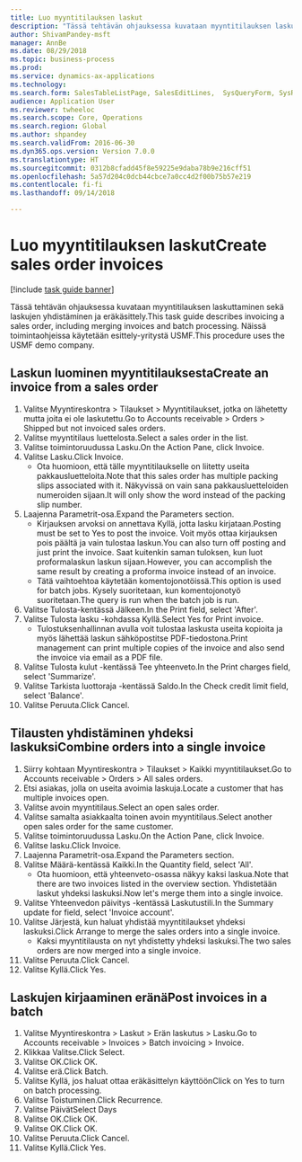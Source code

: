 ```yaml
--- 
title: Luo myyntitilauksen laskut
description: "Tässä tehtävän ohjauksessa kuvataan myyntitilauksen laskuttaminen sekä laskujen yhdistäminen ja eräkäsittely."
author: ShivamPandey-msft
manager: AnnBe
ms.date: 08/29/2018
ms.topic: business-process
ms.prod: 
ms.service: dynamics-ax-applications
ms.technology: 
ms.search.form: SalesTableListPage, SalesEditLines,  SysQueryForm, SysRecurrence
audience: Application User
ms.reviewer: twheeloc
ms.search.scope: Core, Operations
ms.search.region: Global
ms.author: shpandey
ms.search.validFrom: 2016-06-30
ms.dyn365.ops.version: Version 7.0.0
ms.translationtype: HT
ms.sourcegitcommit: 0312b8cfadd45f8e59225e9daba78b9e216cff51
ms.openlocfilehash: 5a57d204c0dcb44cbce7a0cc4d2f00b75b57e219
ms.contentlocale: fi-fi
ms.lasthandoff: 09/14/2018

---
```

# <a name="create-sales-order-invoices"></a><span data-ttu-id="4edcd-103">Luo myyntitilauksen laskut</span><span class="sxs-lookup"><span data-stu-id="4edcd-103">Create sales order invoices</span></span>

[!include [task guide banner](../../includes/task-guide-banner.md)]

<span data-ttu-id="4edcd-104">Tässä tehtävän ohjauksessa kuvataan myyntitilauksen laskuttaminen sekä laskujen yhdistäminen ja eräkäsittely.</span><span class="sxs-lookup"><span data-stu-id="4edcd-104">This task guide describes invoicing a sales order, including merging invoices and batch processing.</span></span> <span data-ttu-id="4edcd-105">Näissä toimintaohjeissa käytetään esittely-yritystä USMF.</span><span class="sxs-lookup"><span data-stu-id="4edcd-105">This procedure uses the USMF demo company.</span></span>


## <a name="create-an-invoice-from-a-sales-order"></a><span data-ttu-id="4edcd-106">Laskun luominen myyntitilauksesta</span><span class="sxs-lookup"><span data-stu-id="4edcd-106">Create an invoice from a sales order</span></span>
1. <span data-ttu-id="4edcd-107">Valitse Myyntireskontra > Tilaukset > Myyntitilaukset, jotka on lähetetty mutta joita ei ole laskutettu.</span><span class="sxs-lookup"><span data-stu-id="4edcd-107">Go to Accounts receivable > Orders > Shipped but not invoiced sales orders.</span></span>
2. <span data-ttu-id="4edcd-108">Valitse myyntitilaus luettelosta.</span><span class="sxs-lookup"><span data-stu-id="4edcd-108">Select a sales order in the list.</span></span> 
3. <span data-ttu-id="4edcd-109">Valitse toimintoruudussa Lasku.</span><span class="sxs-lookup"><span data-stu-id="4edcd-109">On the Action Pane, click Invoice.</span></span>
4. <span data-ttu-id="4edcd-110">Valitse Lasku.</span><span class="sxs-lookup"><span data-stu-id="4edcd-110">Click Invoice.</span></span>
    * <span data-ttu-id="4edcd-111">Ota huomioon, että tälle myyntitilaukselle on liitetty useita pakkausluetteloita.</span><span class="sxs-lookup"><span data-stu-id="4edcd-111">Note that this sales order has multiple packing slips associated with it.</span></span> <span data-ttu-id="4edcd-112">Näkyvissä on vain sana <multiple> pakkausluetteloiden numeroiden sijaan.</span><span class="sxs-lookup"><span data-stu-id="4edcd-112">It will only show the word <multiple> instead of the packing slip number.</span></span>  
5. <span data-ttu-id="4edcd-113">Laajenna Parametrit-osa.</span><span class="sxs-lookup"><span data-stu-id="4edcd-113">Expand the Parameters section.</span></span>
    * <span data-ttu-id="4edcd-114">Kirjauksen arvoksi on annettava Kyllä, jotta lasku kirjataan.</span><span class="sxs-lookup"><span data-stu-id="4edcd-114">Posting must be set to Yes to post the invoice.</span></span> <span data-ttu-id="4edcd-115">Voit myös ottaa kirjauksen pois päältä ja vain tulostaa laskun.</span><span class="sxs-lookup"><span data-stu-id="4edcd-115">You can also turn off posting and just print the invoice.</span></span> <span data-ttu-id="4edcd-116">Saat kuitenkin saman tuloksen, kun luot proformalaskun laskun sijaan.</span><span class="sxs-lookup"><span data-stu-id="4edcd-116">However, you can accomplish the same result by creating a proforma invoice instead of an invoice.</span></span>  
    * <span data-ttu-id="4edcd-117">Tätä vaihtoehtoa käytetään komentojonotöissä.</span><span class="sxs-lookup"><span data-stu-id="4edcd-117">This option is used for batch jobs.</span></span> <span data-ttu-id="4edcd-118">Kysely suoritetaan, kun komentojonotyö suoritetaan.</span><span class="sxs-lookup"><span data-stu-id="4edcd-118">The query is run when the batch job is run.</span></span>    
6. <span data-ttu-id="4edcd-119">Valitse Tulosta-kentässä Jälkeen.</span><span class="sxs-lookup"><span data-stu-id="4edcd-119">In the Print field, select 'After'.</span></span>
7. <span data-ttu-id="4edcd-120">Valitse Tulosta lasku -kohdassa Kyllä.</span><span class="sxs-lookup"><span data-stu-id="4edcd-120">Select Yes for Print invoice.</span></span>
    * <span data-ttu-id="4edcd-121">Tulostuksenhallinnan avulla voit tulostaa laskusta useita kopioita ja myös lähettää laskun sähköpostitse PDF-tiedostona.</span><span class="sxs-lookup"><span data-stu-id="4edcd-121">Print management can print  multiple copies of the invoice and also send the invoice via email as a PDF file.</span></span>  
8. <span data-ttu-id="4edcd-122">Valitse Tulosta kulut -kentässä Tee yhteenveto.</span><span class="sxs-lookup"><span data-stu-id="4edcd-122">In the Print charges field, select 'Summarize'.</span></span>
9. <span data-ttu-id="4edcd-123">Valitse Tarkista luottoraja -kentässä Saldo.</span><span class="sxs-lookup"><span data-stu-id="4edcd-123">In the Check credit limit field, select 'Balance'.</span></span>
10. <span data-ttu-id="4edcd-124">Valitse Peruuta.</span><span class="sxs-lookup"><span data-stu-id="4edcd-124">Click Cancel.</span></span>

## <a name="combine-orders-into-a-single-invoice"></a><span data-ttu-id="4edcd-125">Tilausten yhdistäminen yhdeksi laskuksi</span><span class="sxs-lookup"><span data-stu-id="4edcd-125">Combine orders into a single invoice</span></span>
1. <span data-ttu-id="4edcd-126">Siirry kohtaan Myyntireskontra > Tilaukset > Kaikki myyntitilaukset.</span><span class="sxs-lookup"><span data-stu-id="4edcd-126">Go to Accounts receivable > Orders > All sales orders.</span></span>
2. <span data-ttu-id="4edcd-127">Etsi asiakas, jolla on useita avoimia laskuja.</span><span class="sxs-lookup"><span data-stu-id="4edcd-127">Locate a customer that has multiple invoices open.</span></span>
3. <span data-ttu-id="4edcd-128">Valitse avoin myyntitilaus.</span><span class="sxs-lookup"><span data-stu-id="4edcd-128">Select an open sales order.</span></span>
4. <span data-ttu-id="4edcd-129">Valitse samalta asiakkaalta toinen avoin myyntitilaus.</span><span class="sxs-lookup"><span data-stu-id="4edcd-129">Select another open sales order for the same customer.</span></span>
5. <span data-ttu-id="4edcd-130">Valitse toimintoruudussa Lasku.</span><span class="sxs-lookup"><span data-stu-id="4edcd-130">On the Action Pane, click Invoice.</span></span>
6. <span data-ttu-id="4edcd-131">Valitse lasku.</span><span class="sxs-lookup"><span data-stu-id="4edcd-131">Click Invoice.</span></span>
7. <span data-ttu-id="4edcd-132">Laajenna Parametrit-osa.</span><span class="sxs-lookup"><span data-stu-id="4edcd-132">Expand the Parameters section.</span></span>
8. <span data-ttu-id="4edcd-133">Valitse Määrä-kentässä Kaikki.</span><span class="sxs-lookup"><span data-stu-id="4edcd-133">In the Quantity field, select 'All'.</span></span>
    * <span data-ttu-id="4edcd-134">Ota huomioon, että yhteenveto-osassa näkyy kaksi laskua.</span><span class="sxs-lookup"><span data-stu-id="4edcd-134">Note that there are two invoices listed in the overview section.</span></span> <span data-ttu-id="4edcd-135">Yhdistetään laskut yhdeksi laskuksi.</span><span class="sxs-lookup"><span data-stu-id="4edcd-135">Now let's merge them into a single invoice.</span></span>  
9. <span data-ttu-id="4edcd-136">Valitse Yhteenvedon päivitys -kentässä Laskutustili.</span><span class="sxs-lookup"><span data-stu-id="4edcd-136">In the Summary update for field, select 'Invoice account'.</span></span>
10. <span data-ttu-id="4edcd-137">Valitse Järjestä, kun haluat yhdistää myyntitilaukset yhdeksi laskuksi.</span><span class="sxs-lookup"><span data-stu-id="4edcd-137">Click Arrange to merge the sales orders into a single invoice.</span></span>
    * <span data-ttu-id="4edcd-138">Kaksi myyntitilausta on nyt yhdistetty yhdeksi laskuksi.</span><span class="sxs-lookup"><span data-stu-id="4edcd-138">The two sales orders are now merged into a single invoice.</span></span>   
11. <span data-ttu-id="4edcd-139">Valitse Peruuta.</span><span class="sxs-lookup"><span data-stu-id="4edcd-139">Click Cancel.</span></span>
12. <span data-ttu-id="4edcd-140">Valitse Kyllä.</span><span class="sxs-lookup"><span data-stu-id="4edcd-140">Click Yes.</span></span>

## <a name="post-invoices-in-a-batch"></a><span data-ttu-id="4edcd-141">Laskujen kirjaaminen eränä</span><span class="sxs-lookup"><span data-stu-id="4edcd-141">Post invoices in a batch</span></span>
1. <span data-ttu-id="4edcd-142">Valitse Myyntireskontra > Laskut > Erän laskutus > Lasku.</span><span class="sxs-lookup"><span data-stu-id="4edcd-142">Go to Accounts receivable > Invoices > Batch invoicing > Invoice.</span></span>
2. <span data-ttu-id="4edcd-143">Klikkaa Valitse.</span><span class="sxs-lookup"><span data-stu-id="4edcd-143">Click Select.</span></span>
3. <span data-ttu-id="4edcd-144">Valitse OK.</span><span class="sxs-lookup"><span data-stu-id="4edcd-144">Click OK.</span></span>
4. <span data-ttu-id="4edcd-145">Valitse erä.</span><span class="sxs-lookup"><span data-stu-id="4edcd-145">Click Batch.</span></span>
5. <span data-ttu-id="4edcd-146">Valitse Kyllä, jos haluat ottaa eräkäsittelyn käyttöön</span><span class="sxs-lookup"><span data-stu-id="4edcd-146">Click on Yes to turn on batch processing.</span></span>
6. <span data-ttu-id="4edcd-147">Valitse Toistuminen.</span><span class="sxs-lookup"><span data-stu-id="4edcd-147">Click Recurrence.</span></span>
7. <span data-ttu-id="4edcd-148">Valitse Päivät</span><span class="sxs-lookup"><span data-stu-id="4edcd-148">Select Days</span></span>
8. <span data-ttu-id="4edcd-149">Valitse OK.</span><span class="sxs-lookup"><span data-stu-id="4edcd-149">Click OK.</span></span>
9. <span data-ttu-id="4edcd-150">Valitse OK.</span><span class="sxs-lookup"><span data-stu-id="4edcd-150">Click OK.</span></span>
10. <span data-ttu-id="4edcd-151">Valitse Peruuta.</span><span class="sxs-lookup"><span data-stu-id="4edcd-151">Click Cancel.</span></span>
11. <span data-ttu-id="4edcd-152">Valitse Kyllä.</span><span class="sxs-lookup"><span data-stu-id="4edcd-152">Click Yes.</span></span>


